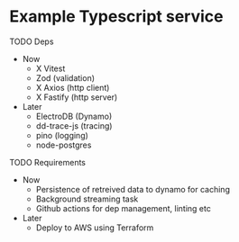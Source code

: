 # Example Typescript service

TODO Deps
* Now
  * X Vitest
  * Zod (validation)
  * X Axios (http client)
  * X Fastify (http server) 
* Later
  * ElectroDB (Dynamo)
  * dd-trace-js (tracing)
  * pino (logging)
  * node-postgres

TODO Requirements
* Now
  * Persistence of retreived data to dynamo for caching
  * Background streaming task
  * Github actions for dep management, linting etc
* Later
  * Deploy to AWS using Terraform
 